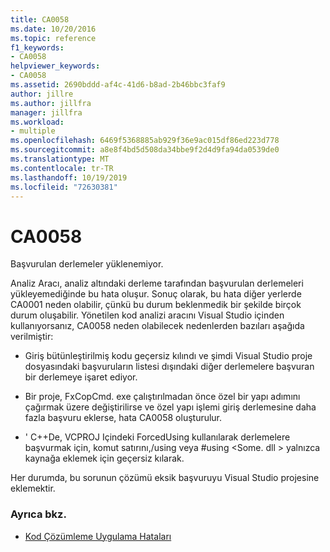 ```yaml
---
title: CA0058
ms.date: 10/20/2016
ms.topic: reference
f1_keywords:
- CA0058
helpviewer_keywords:
- CA0058
ms.assetid: 2690bddd-af4c-41d6-b8ad-2b46bbc3faf9
author: jillre
ms.author: jillfra
manager: jillfra
ms.workload:
- multiple
ms.openlocfilehash: 6469f5368885ab929f36e9ac015df86ed223d778
ms.sourcegitcommit: a8e8f4bd5d508da34bbe9f2d4d9fa94da0539de0
ms.translationtype: MT
ms.contentlocale: tr-TR
ms.lasthandoff: 10/19/2019
ms.locfileid: "72630381"
---
```

# <a name="ca0058"></a>CA0058

Başvurulan derlemeler yüklenemiyor.

Analiz Aracı, analiz altındaki derleme tarafından başvurulan derlemeleri yükleyemediğinde bu hata oluşur. Sonuç olarak, bu hata diğer yerlerde CA0001 neden olabilir, çünkü bu durum beklenmedik bir şekilde birçok durum oluşabilir. Yönetilen kod analizi aracını Visual Studio içinden kullanıyorsanız, CA0058 neden olabilecek nedenlerden bazıları aşağıda verilmiştir:

- Giriş bütünleştirilmiş kodu geçersiz kılındı ve şimdi Visual Studio proje dosyasındaki başvuruların listesi dışındaki diğer derlemelere başvuran bir derlemeye işaret ediyor.

- Bir proje, FxCopCmd. exe çalıştırılmadan önce özel bir yapı adımını çağırmak üzere değiştirilirse ve özel yapı işlemi giriş derlemesine daha fazla başvuru eklerse, hata CA0058 oluşturulur.

- ' C++De, VCPROJ Içindeki ForcedUsing kullanılarak derlemelere başvurmak için, komut satırını,/using veya #using \<Some. dll > yalnızca kaynağa eklemek için geçersiz kılarak.

Her durumda, bu sorunun çözümü eksik başvuruyu Visual Studio projesine eklemektir.

### <a name="see-also"></a>Ayrıca bkz.

- [Kod Çözümleme Uygulama Hataları](../code-quality/code-analysis-application-errors.md)
